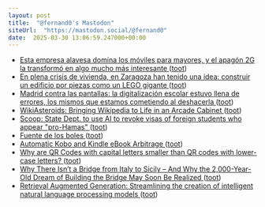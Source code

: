```yaml
---
layout: post
title:  "@fernand0's Mastodon"
siteUrl:  "https://mastodon.social/@fernand0"
date:  2025-03-30 13:06:59.247000+00:00
---
```

*  [Esta empresa alavesa domina los móviles para mayores, y el apagón 2G la transformó en algo mucho más interesante ](https://www.xataka.com/empresas-y-economia/esta-empresa-alavesa-domina-moviles-para-mayores-apagon-2g-transformo-algo-mucho-interesant) ([toot](https://mastodon.social/@fernand0/114251531501001489))
*  [En plena crisis de vivienda, en Zaragoza han tenido una idea: construir un edificio por piezas como un LEGO gigante ](https://www.xataka.com/magnet/plena-crisis-vivienda-zaragoza-han-tenido-idea-montar-edificios-enteros-piezas-cuestion-dia) ([toot](https://mastodon.social/@fernand0/114251278665919306))
*  [Madrid contra las pantallas: la digitalización escolar estuvo llena de errores, los mismos que estamos cometiendo al deshacerla ](https://www.xataka.com/investigacion/madrid-pantallas-digitalizacion-escolar-estuvo-llena-errores-mismos-que-estamos-cometiendo-al-deshacerl) ([toot](https://mastodon.social/@fernand0/114251062831413356))
*  [WikiAsteroids: Bringing Wikipedia to Life in an Arcade Cabinet ](https://diff.wikimedia.org/2025/03/18/wikiasteroids-bringing-wikipedia-to-life-in-an-arcade-cabinet) ([toot](https://mastodon.social/@fernand0/114250982792643860))
*  [Scoop: State Dept. to use AI to revoke visas of foreign students who appear "pro-Hamas" ](https://www.axios.com/2025/03/06/state-department-ai-revoke-foreign-student-visas-hama) ([toot](https://mastodon.social/@fernand0/114250708730350299))
*  [Fuente de los boles ](https://www.flickr.com/photos/fernand0/54400734755) ([toot](https://mastodon.social/@fernand0/114250669613880994))
*  [Automatic Kobo and Kindle eBook Arbitrage ](https://shkspr.mobi/blog/2025/02/automatic-kobo-and-kindle-ebook-arbitrage) ([toot](https://mastodon.social/@fernand0/114250403573117053))
*  [Why are QR Codes with capital letters smaller than QR codes with lower-case letters? ](https://shkspr.mobi/blog/2025/02/why-are-qr-codes-with-capital-letters-smaller-than-qr-codes-with-lower-case-letters) ([toot](https://mastodon.social/@fernand0/114248829829173485))
*  [Why There Isn’t a Bridge from Italy to Sicily – And Why the 2,000-Year-Old Dream of Building the Bridge May Soon Be Realized ](https://www.openculture.com/2025/03/why-there-isnt-a-bridge-from-italy-to-sicily.htm) ([toot](https://mastodon.social/@fernand0/114247174991911264))
*  [Retrieval Augmented Generation: Streamlining the creation of intelligent natural language processing models ](https://ai.meta.com/blog/retrieval-augmented-generation-streamlining-the-creation-of-intelligent-natural-language-processing-models) ([toot](https://mastodon.social/@fernand0/114246854023816198))
